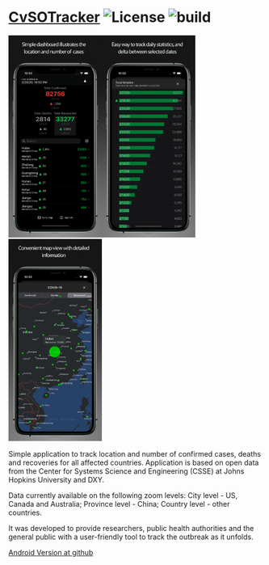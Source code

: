 # [CvSOTracker](https://ihartsimafeichyk.github.io/CvSOTracker/) ![License](https://img.shields.io/github/license/ihartsimafeichyk/CvSOTracker) ![build](https://travis-ci.com/ihartsimafeichyk/CvSOTracker.svg?branch=main)

<img src="images/ic_6,5Inch/scr_01.png" wight="200" height="400"><img src="images/ic_6,5Inch/scr_02.png" wight="200" height="400"><img src="images/ic_6,5Inch/scr_03.png" wight="200" height="400">

Simple application to track location and number of confirmed cases, deaths and recoveries for all affected countries. Application is based on open data from the Center for Systems Science and Engineering (CSSE) at Johns Hopkins University and DXY. 

Data currently available on the following zoom levels: City level - US, Canada and Australia; Province level - China; Country level - other countries.

It was developed to provide researchers, public health authorities and the general public with a user-friendly tool to track the outbreak as it unfolds.

[Android Version at github](https://bitbucket.org/cvsotracker/cvsotracker-an-pub/src/develop/?atlOrigin=eyJpIjoiMWRiZjlmZjhkYmE3NDg0Mzk3NWI3ODZhZjczNGQyODQiLCJwIjoiYmItY2hhdHMtaW50ZWdyYXRpb24ifQ)
